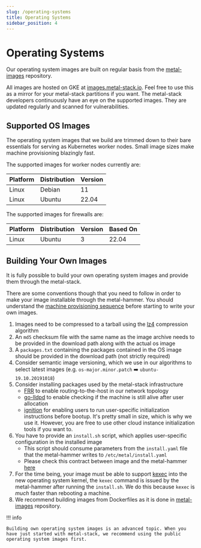 ```yaml
---
slug: /operating-systems
title: Operating Systems
sidebar_position: 4
---
```


# Operating Systems

Our operating system images are built on regular basis from the [metal-images](https://github.com/metal-stack/metal-images) repository.

All images are hosted on GKE at [images.metal-stack.io](https://images.metal-stack.io). Feel free to use this as a mirror for your metal-stack partitions if you want. The metal-stack developers continuously have an eye on the supported images. They are updated regularly and scanned for vulnerabilities.

## Supported OS Images

The operating system images that we build are trimmed down to their bare essentials for serving as Kubernetes worker nodes. Small image sizes make machine provisioning blazingly fast.

The supported images for worker nodes currently are:

| Platform | Distribution | Version |
| :------- | :----------- | :------ |
| Linux    | Debian       | 11      |
| Linux    | Ubuntu       | 22.04   |

The supported images for firewalls are:

| Platform | Distribution | Version | Based On |
| :------- | :----------- | :------ | -------- |
| Linux    | Ubuntu       | 3       | 22.04    |

## Building Your Own Images

It is fully possible to build your own operating system images and provide them through the metal-stack.

There are some conventions though that you need to follow in order to make your image installable through the metal-hammer. You should understand the [machine provisioning sequence](architecture.md#Machine-Provisioning-Sequence-1) before starting to write your own images.

1. Images need to be compressed to a tarball using the [lz4](https://de.wikipedia.org/wiki/LZ4) compression algorithm
1. An `md5` checksum file with the same name as the image archive needs to be provided in the download path along with the actual os image
1. A `packages.txt` containing the packages contained in the OS image should be provided in the download path (not strictly required)
1. Consider semantic image versioning, which we use in our algorithms to select latest images (e.g. `os-major.minor.patch` ➡️ `ubuntu-19.10.20191018`)
1. Consider installing packages used by the metal-stack infrastructure
   - [FRR](https://frrouting.org/) to enable routing-to-the-host in our network topology
   - [go-lldpd](https://github.com/metal-stack/go-lldpd) to enable checking if the machine is still alive after user allocation
   - [ignition](https://github.com/coreos/ignition) for enabling users to run user-specific initialization instructions before bootup. It's pretty small in size, which is why we use it. However, you are free to use other cloud instance initialization tools if you want to.
1. You have to provide an `install.sh` script, which applies user-specific configuration in the installed image
   - This script should consume parameters from the `install.yaml` file that the metal-hammer writes to `/etc/metal/install.yaml`
   - Please check this contract between image and the metal-hammer [here](https://github.com/metal-stack/metal-hammer/blob/v0.5.3/cmd/install.go#L27-L46)
1. For the time being, your image must be able to support [kexec](https://en.wikipedia.org/wiki/Kexec) into the new operating system kernel, the `kexec` command is issued by the metal-hammer after running the `install.sh`. We do this because `kexec` is _much_ faster than rebooting a machine.
1. We recommend building images from Dockerfiles as it is done in [metal-images](https://github.com/metal-stack/metal-images) repository.

!!! info

    Building own operating system images is an advanced topic. When you have just started with metal-stack, we recommend using the public operating system images first.
